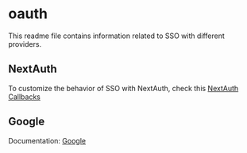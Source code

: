 # oauth

This readme file contains information related to SSO with different providers.

## NextAuth

To customize the behavior of SSO with NextAuth, check this [NextAuth Callbacks](https://next-auth.js.org/configuration/callbacks)

## Google

Documentation: [Google](https://next-auth.js.org/providers/google)

